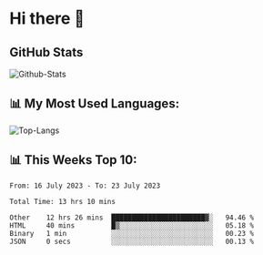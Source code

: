 # Hi there 👋

## GitHub Stats
![Github-Stats](https://github-readme-stats-sigma-five.vercel.app/api?username=ltorson&show_icons=true&theme=radical&count_private=true)

## 📊 My Most Used Languages:
![Top-Langs](https://github-readme-stats-sigma-five.vercel.app/api/top-langs/?username=LTorson&layout=compact&langs_count=10)

## 📊 This Weeks Top 10:
<!--START_SECTION:waka-->

```text
From: 16 July 2023 - To: 23 July 2023

Total Time: 13 hrs 10 mins

Other    12 hrs 26 mins  ███████████████████████▓░   94.46 %
HTML     40 mins         █▒░░░░░░░░░░░░░░░░░░░░░░░   05.18 %
Binary   1 min           ░░░░░░░░░░░░░░░░░░░░░░░░░   00.23 %
JSON     0 secs          ░░░░░░░░░░░░░░░░░░░░░░░░░   00.13 %
```

<!--END_SECTION:waka-->
